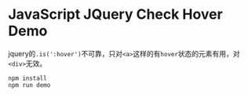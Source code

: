 JavaScript JQuery Check Hover Demo
==================================

jquery的`.is(':hover')`不可靠，只对`<a>`这样的有`hover`状态的元素有用，对`<div>`无效。

```
npm install
npm run demo
```
